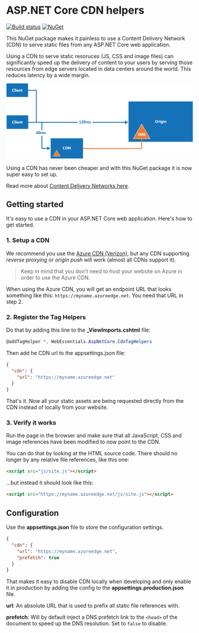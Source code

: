 # ASP.NET Core CDN helpers

[![Build status](https://ci.appveyor.com/api/projects/status/txquc7aq1kgweap7?svg=true)](https://ci.appveyor.com/project/madskristensen/webessentials-aspnetcore-cdntaghelpers)
[![NuGet](https://img.shields.io/nuget/v/WebEssentials.AspNetCore.CdnTagHelpers.svg)](https://nuget.org/packages/WebEssentials.AspNetCore.CdnTagHelpers/)

This NuGet package makes it painless to use a Content Delivery Network (CDN) to serve static files from any ASP.NET Core web application.

Using a CDN to serve static resoruces (JS, CSS and image files) can significantly speed up the delivery of content to your users by serving those resources from edge servers located in data centers around the world. This reduces latency by a wide margin.

![CDN chart](art/cdn.png)

Using a CDN has never been cheaper and with this NuGet package it is now super easy to set up.

Read more about [Content Delivery Networks here](https://docs.microsoft.com/en-us/azure/architecture/best-practices/cdn).

## Getting started
It's easy to use a CDN in your ASP.NET Core web application. Here's how to get started.

### 1. Setup a CDN
We recommend you use the [Azure CDN (Verizon)](https://azure.microsoft.com/en-us/services/cdn/), but any CDN supporting *reverse proxying* or *origin push* will work (almost all CDNs support it).

> Keep in mind that you don't need to host your website on Azure in order to use the Azure CDN.

When using the Azure CDN, you will get an endpoint URL that looks something like this: `https://myname.azureedge.net`. You need that URL in step 2.

### 2. Register the Tag Helpers
Do that by adding this line to the **_ViewImports.cshtml** file:

```csharp
@addTagHelper *, WebEssentials.AspNetCore.CdnTagHelpers
```

Then add he CDN url to the appsettings.json file:

```json
{
  "cdn": {
    "url": "https://myname.azureedge.net"
  }
}
```

That's it. Now all your static assets are being requested directly from the CDN instead of locally from your website.

### 3. Verify it works
Run the page in the browser and make sure that all JavaScript, CSS and image references have been modified to now point to the CDN.

You can do that by looking at the HTML source code. There should no longer by any relative file references, like this one:

```html
<script src="js/site.js"></script>
```

...but instead it should look like this:

```html
<script src="https://myname.azureedge.net/js/site.js"></script>
```

## Configuration
Use the **appsettings.json** file to store the configuration settings.

```json
{
  "cdn": {
    "url": "https://myname.azureedge.net",
    "prefetch": true
  }
}
```

That makes it easy to disable CDN locally when developing and only enable it in production by adding the config to the **appsettings.production.json** file.

**url**: An absolute URL that is used to prefix all static file references with.

**prefetch**: Will by default inject a DNS prefetch link to the `<head>` of the document to speed up the DNS resolution. Set to `false` to disable.